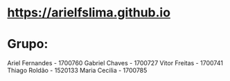 # https://arielfslima.github.io
# Grupo:
Ariel Fernandes - 1700760
Gabriel Chaves - 1700727
Vitor Freitas - 1700741
Thiago Roldão - 1520133
Maria Cecilia - 1700785
